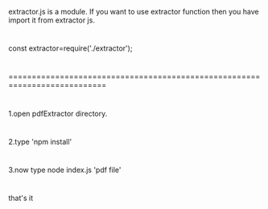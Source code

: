 extractor.js is a module. If you want to use extractor function then you have import it from extractor js.
#
const extractor=require('./extractor');
#
===========================================================================
#
1.open pdfExtractor directory.
#
2.type 'npm install'
#
3.now type node index.js 'pdf file'
#
that's it
